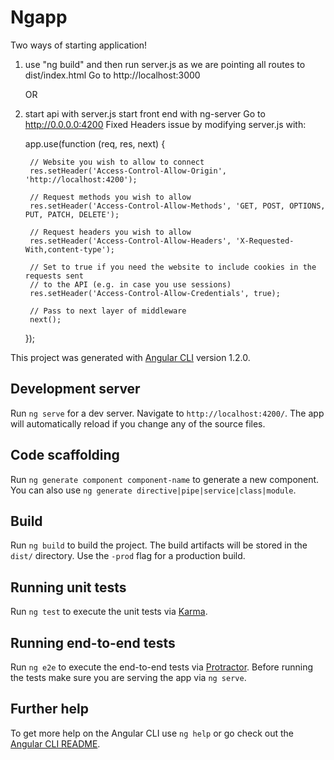 # Ngapp
Two ways of starting application!

1) 	use "ng build" and then run server.js 
	as we are pointing all routes to dist/index.html
	Go to http://localhost:3000


	OR


2) start api with server.js
   start front end with ng-server
   Go to http://0.0.0.0:4200
   Fixed Headers issue by modifying server.js with: 

   	app.use(function (req, res, next) {

	    // Website you wish to allow to connect
	    res.setHeader('Access-Control-Allow-Origin', 'http://localhost:4200');

	    // Request methods you wish to allow
	    res.setHeader('Access-Control-Allow-Methods', 'GET, POST, OPTIONS, PUT, PATCH, DELETE');

	    // Request headers you wish to allow
	    res.setHeader('Access-Control-Allow-Headers', 'X-Requested-With,content-type');

	    // Set to true if you need the website to include cookies in the requests sent
	    // to the API (e.g. in case you use sessions)
	    res.setHeader('Access-Control-Allow-Credentials', true);

	    // Pass to next layer of middleware
	    next();
	});








This project was generated with [Angular CLI](https://github.com/angular/angular-cli) version 1.2.0.

## Development server

Run `ng serve` for a dev server. Navigate to `http://localhost:4200/`. The app will automatically reload if you change any of the source files.

## Code scaffolding

Run `ng generate component component-name` to generate a new component. You can also use `ng generate directive|pipe|service|class|module`.

## Build

Run `ng build` to build the project. The build artifacts will be stored in the `dist/` directory. Use the `-prod` flag for a production build.

## Running unit tests

Run `ng test` to execute the unit tests via [Karma](https://karma-runner.github.io).

## Running end-to-end tests

Run `ng e2e` to execute the end-to-end tests via [Protractor](http://www.protractortest.org/).
Before running the tests make sure you are serving the app via `ng serve`.

## Further help

To get more help on the Angular CLI use `ng help` or go check out the [Angular CLI README](https://github.com/angular/angular-cli/blob/master/README.md).
